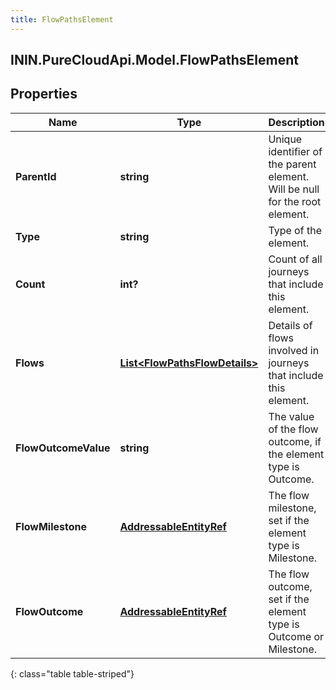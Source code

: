 ```yaml
---
title: FlowPathsElement
---
```

## ININ.PureCloudApi.Model.FlowPathsElement

## Properties

|Name | Type | Description | Notes|
|------------ | ------------- | ------------- | -------------|
| **ParentId** | **string** | Unique identifier of the parent element. Will be null for the root element. | [optional] |
| **Type** | **string** | Type of the element. | |
| **Count** | **int?** | Count of all journeys that include this element. | |
| **Flows** | [**List&lt;FlowPathsFlowDetails&gt;**](FlowPathsFlowDetails.html) | Details of flows involved in journeys that include this element. | |
| **FlowOutcomeValue** | **string** | The value of the flow outcome, if the element type is Outcome. | [optional] |
| **FlowMilestone** | [**AddressableEntityRef**](AddressableEntityRef.html) | The flow milestone, set if the element type is Milestone. | [optional] |
| **FlowOutcome** | [**AddressableEntityRef**](AddressableEntityRef.html) | The flow outcome, set if the element type is Outcome or Milestone. | [optional] |
{: class="table table-striped"}


